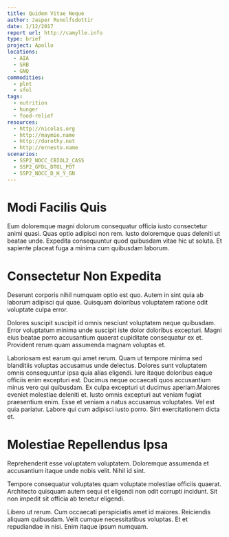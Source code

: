 ```yaml
---
title: Quidem Vitae Neque
author: Jasper Runolfsdottir
date: 1/12/2017
report url: http://camylle.info
type: brief
project: Apollo
locations:
  - AIA
  - SRB
  - GNQ
commodities:
  - plnt
  - sfol
tags:
  - nutrition
  - hunger
  - food-relief
resources:
  - http://nicolas.org
  - http://maymie.name
  - http://dorothy.net
  - http://ernesto.name
scenarios:
  - SSP2_NOCC_CBIOL2_CASS
  - SSP2_GFDL_DTOL_POT
  - SSP2_NOCC_D_H_Y_GN
---
```

# Modi Facilis Quis
Eum doloremque magni dolorum consequatur officia iusto consectetur animi quasi. Quas optio adipisci non rem. Iusto doloremque quas deleniti ut beatae unde. Expedita consequuntur quod quibusdam vitae hic ut soluta. Et sapiente placeat fuga a minima cum quibusdam laborum.

# Consectetur Non Expedita
Deserunt corporis nihil numquam optio est quo. Autem in sint quia ab laborum adipisci qui quae. Quisquam doloribus voluptatem ratione odit voluptate culpa error.
 Dolores suscipit suscipit id omnis nesciunt voluptatem neque quibusdam. Error voluptatum minima unde suscipit iste dolor doloribus excepturi. Magni eius beatae porro accusantium quaerat cupiditate consequatur ex et. Provident rerum quam assumenda magnam voluptas et.
 Laboriosam est earum qui amet rerum. Quam ut tempore minima sed blanditiis voluptas accusamus unde delectus. Dolores sunt voluptatem omnis consequuntur ipsa quia alias eligendi. Iure itaque doloribus eaque officiis enim excepturi est. Ducimus neque occaecati quos accusantium minus vero qui quibusdam. Ex culpa excepturi ut ducimus aperiam.Maiores eveniet molestiae deleniti et. Iusto omnis excepturi aut veniam fugiat praesentium enim. Esse et veniam a natus accusamus voluptates. Vel est quia pariatur. Labore qui cum adipisci iusto porro. Sint exercitationem dicta et.

# Molestiae Repellendus Ipsa
Reprehenderit esse voluptatem voluptatem. Doloremque assumenda et accusantium itaque unde nobis velit. Nihil id sint.
 Tempore consequatur voluptates quam voluptate molestiae officiis quaerat. Architecto quisquam autem sequi et eligendi non odit corrupti incidunt. Sit non impedit sit officia ab tenetur eligendi.
 Libero ut rerum. Cum occaecati perspiciatis amet id maiores. Reiciendis aliquam quibusdam. Velit cumque necessitatibus voluptas. Et et repudiandae in nisi. Enim itaque ipsum numquam.
